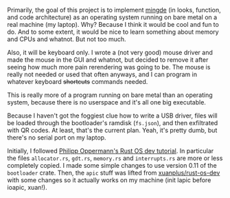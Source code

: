 Primarily, the goal of this project is to implement [mingde](https://github.com/stjet/mingde) (in looks, function, and code architecture) as an operating system running on bare metal on a real machine (my laptop). Why? Because I think it would be cool and fun to do. And to some extent, it would be nice to learn something about memory and CPUs and whatnot. But not too much.

Also, it will be keyboard only. I wrote a (not very good) mouse driver and made the mouse in the GUI and whatnot, but decided to remove it after seeing how much more pain rerendering was going to be. The mouse is really not needed or used that often anyways, and I can program in whatever keyboard ~~shortcuts~~ commands needed.

This is really more of a program running on bare metal than an operating system, because there is no userspace and it's all one big executable.

Because I haven't got the foggiest clue how to write a USB driver, files will be loaded through the bootloader's ramdisk (`fs.json`), and then exfiltrated with QR codes. At least, that's the current plan. Yeah, it's pretty dumb, but there's no serial port on my laptop.

Initially, I followed [Philipp Oppermann's Rust OS dev tutorial](https://os.phil-opp.com). In particular the files `allocator.rs`, `gdt.rs`, `memory.rs` and `interrupts.rs` are more or less completely copied. I made some simple changes to use version 0.11 of the `bootloader` crate. Then, the `apic` stuff was lifted from [xuanplus/rust-os-dev](https://github.com/xuanplus/rust-os-dev) with some changes so it actually works on my machine (init lapic before ioapic, xuan!).

